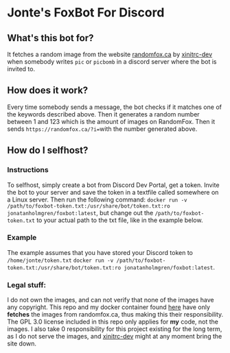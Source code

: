 # Jonte's FoxBot For Discord
## What's this bot for?
It fetches a random image from the website [randomfox.ca](https://randomfox.ca/) by [xinitrc-dev](https://github.com/xinitrc-dev/randomfox.ca) when somebody writes `pic` or `picbomb` in a discord server where the bot is invited to. 

## How does it work?
Every time somebody sends a message, the bot checks if it matches one of the keywords described above. Then it generates a random number between 1 and 123 which is the amount of images on RandomFox. Then it sends `https://randomfox.ca/?i=`with the number generated above.

## How do I selfhost?
### Instructions
To selfhost, simply create a bot from Discord Dev Portal, get a token. Invite the bot to your server and save the token in a textfile called somewhere on a Linux server. Then run the following command: 
`docker run -v /path/to/foxbot-token.txt:/usr/share/bot/token.txt:ro jonatanholmgren/foxbot:latest`, but change out the `/path/to/foxbot-token.txt` to your actual path to the txt file, like in the example below.

### Example
The example assumes that you have stored your Discord token to `/home/jonte/token.txt`
`docker run -v /path/to/foxbot-token.txt:/usr/share/bot/token.txt:ro jonatanholmgren/foxbot:latest`.

### Legal stuff:
I do not own the images, and can not verify that none of the images have any copyright. This repo and my docker container found [here](https://hub.docker.com/r/jonatanholmgren/foxbot) have only **fetches** the images from randomfox.ca, thus making this their responsibility. The GPL 3.0 license included in this repo only applies for **my** code, not the images.
I also take 0 responsibility for this project existing for the long term, as I do not serve the images, and [xinitrc-dev](https://github.com/xinitrc-dev/randomfox.ca) might at any moment bring the site down.